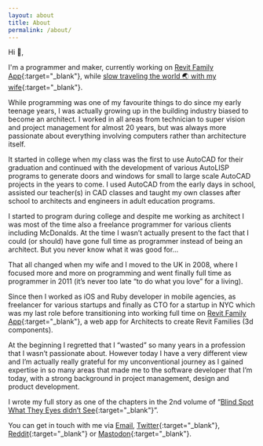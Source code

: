 ```yaml
---
layout: about
title: About
permalink: /about/
---
```


Hi 👋,

I'm a programmer and maker, currently working on [Revit Family App](https://www.revitfamily.app){:target="_blank"}, while [slow traveling the world 🌏 with my wife](https://www.youtube.com/lauzaandmichael){:target="_blank"}.

While programming was one of my favourite things to do since my early teenage years, I was actually growing up in the building industry biased to become an architect. I worked in all areas from technician to super vision and project management for almost 20 years, but was always more passionate about everything involving computers rather than architecture itself.

It started in college when my class was the first to use AutoCAD for their graduation and continued with the development of various AutoLISP programs to generate doors and windows for small to large scale AutoCAD projects in the years to come. I used AutoCAD from the early days in school, assisted our teacher(s) in CAD classes and taught my own classes after school to architects and engineers in adult education programs.

I started to program during college and despite me working as architect I was most of the time also a freelance programmer for various clients including McDonalds. At the time I wasn’t actually present to the fact that I could (or should) have gone full time as programmer instead of being an architect. But you never know what it was good for…

That all changed when my wife and I moved to the UK in 2008, where I focused more and more on programming and went finally full time as programmer in 2011 (it’s never too late “to do what you love” for a living).

Since then I worked as iOS and Ruby developer in mobile agencies, as freelancer for various startups and finally as CTO for a startup in NYC which was my last role before transitioning into working full time on [Revit Family App](https://www.revitfamily.app){:target="_blank"}, a web app for Architects to create Revit Families (3d components).

At the beginning I regretted that I “wasted” so many years in a profession that I wasn’t passionate about. However today I have a very different view and I’m actually really grateful for my unconventional journey as I gained expertise in so many areas that made me to the software developer that I’m today, with a strong background in project management, design and product development.

I wrote my full story as one of the chapters in the 2nd volume of “[Blind Spot What They Eyes didn’t See](https://www.amazon.co.uk/dp/0992792533/ref=cm_sw_r_tw_dp_U_x_qV7VBbKYVPYBY){:target="_blank"}”.

You can get in touch with me via [Email](mailto:michael.loistl@hey.com), [Twitter](https://www.twitter.com/michaelloistl){:target="_blank"}, [Reddit](https://www.reddit.com/user/michaelloistl){:target="_blank"} or [Mastodon](https://mastodon.social/@michaelloistl){:target="_blank"}.

